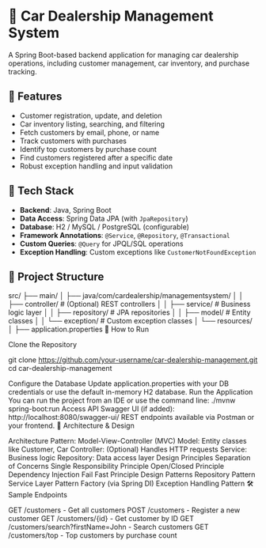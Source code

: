 # 🚗 Car Dealership Management System

A Spring Boot-based backend application for managing car dealership operations, including customer management, car inventory, and purchase tracking.

## 📌 Features

- Customer registration, update, and deletion
- Car inventory listing, searching, and filtering
- Fetch customers by email, phone, or name
- Track customers with purchases
- Identify top customers by purchase count
- Find customers registered after a specific date
- Robust exception handling and input validation

## 🧱 Tech Stack

- **Backend**: Java, Spring Boot
- **Data Access**: Spring Data JPA (with `JpaRepository`)
- **Database**: H2 / MySQL / PostgreSQL (configurable)
- **Framework Annotations**: `@Service`, `@Repository`, `@Transactional`
- **Custom Queries**: `@Query` for JPQL/SQL operations
- **Exception Handling**: Custom exceptions like `CustomerNotFoundException`

## 📂 Project Structure

src/
├── main/
│   ├── java/com/cardealership/managementsystem/
│   │   ├── controller/       # (Optional) REST controllers
│   │   ├── service/          # Business logic layer
│   │   ├── repository/       # JPA repositories
│   │   ├── model/            # Entity classes
│   │   └── exception/        # Custom exception classes
│   └── resources/
│       ├── application.properties
🔧 How to Run

Clone the Repository

git clone https://github.com/your-username/car-dealership-management.git
cd car-dealership-management

Configure the Database Update application.properties with your DB credentials or use the default in-memory H2 database.
Run the Application You can run the project from an IDE or use the command line:
./mvnw spring-boot:run
Access API
Swagger UI (if added): http://localhost:8080/swagger-ui/
REST endpoints available via Postman or your frontend.
🧠 Architecture & Design

Architecture Pattern: Model-View-Controller (MVC)
Model: Entity classes like Customer, Car
Controller: (Optional) Handles HTTP requests
Service: Business logic
Repository: Data access layer
Design Principles
Separation of Concerns
Single Responsibility Principle
Open/Closed Principle
Dependency Injection
Fail Fast Principle
Design Patterns
Repository Pattern
Service Layer Pattern
Factory (via Spring DI)
Exception Handling Pattern
🛠️ Sample Endpoints

GET /customers - Get all customers
POST /customers - Register a new customer
GET /customers/{id} - Get customer by ID
GET /customers/search?firstName=John - Search customers
GET /customers/top - Top customers by purchase count
